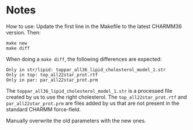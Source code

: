 # Notes

How to use:
Update the first line in the Makefile to the latest CHARMM36 version. Then:

```
make new
make diff
```

When doing a `make diff`, the following differences are expected:

```
Only in str/lipid: toppar_all36_lipid_cholesterol_model_1.str
Only in top: top_all22star_prot.rtf
Only in par: par_all22star_prot.prm
```

The `toppar_all36_lipid_cholesterol_model_1.str` is a processed file created by us to use the right cholesterol.
The `top_all22star_prot.rtf` and `par_all22star_prot.prm` are files added by us that are not present in the standard CHARMM force-field.

Manually overwrite the old parameters with the new ones.
